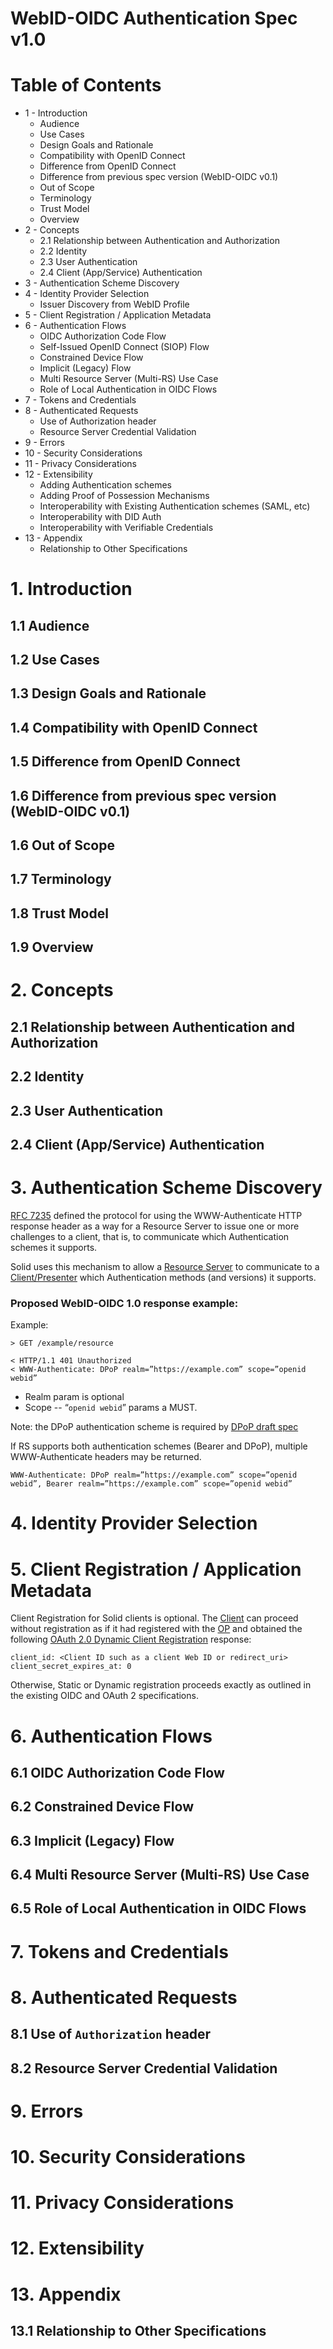 # WebID-OIDC Authentication Spec v1.0

# Table of Contents

* 1 - Introduction
    - Audience
    - Use Cases
    - Design Goals and Rationale
    - Compatibility with OpenID Connect
    - Difference from OpenID Connect
    - Difference from previous spec version (WebID-OIDC v0.1)
    - Out of Scope
    - Terminology
    - Trust Model
    - Overview
* 2 - Concepts
    - 2.1 Relationship between Authentication and Authorization
    - 2.2 Identity
    - 2.3 User Authentication
    - 2.4 Client (App/Service) Authentication
* 3 - Authentication Scheme Discovery
* 4 - Identity Provider Selection
    - Issuer Discovery from WebID Profile
* 5 - Client Registration / Application Metadata
* 6 - Authentication Flows
    - OIDC Authorization Code Flow
    - Self-Issued OpenID Connect (SIOP) Flow
    - Constrained Device Flow
    - Implicit (Legacy) Flow
    - Multi Resource Server (Multi-RS) Use Case
    - Role of Local Authentication in OIDC Flows
* 7 - Tokens and Credentials
* 8 - Authenticated Requests
    - Use of Authorization header
    - Resource Server Credential Validation
* 9 - Errors
* 10 - Security Considerations
* 11 - Privacy Considerations
* 12 - Extensibility
    - Adding Authentication schemes
    - Adding Proof of Possession Mechanisms
    - Interoperability with Existing Authentication schemes (SAML, etc)
    - Interoperability with DID Auth
    - Interoperability with Verifiable Credentials
* 13 - Appendix
    - Relationship to Other Specifications

# 1. Introduction

## 1.1 Audience

## 1.2 Use Cases

## 1.3 Design Goals and Rationale

## 1.4 Compatibility with OpenID Connect

## 1.5 Difference from OpenID Connect

## 1.6 Difference from previous spec version (WebID-OIDC v0.1)

## 1.6 Out of Scope

## 1.7 Terminology

## 1.8 Trust Model

## 1.9 Overview

# 2. Concepts

## 2.1 Relationship between Authentication and Authorization

## 2.2 Identity

## 2.3 User Authentication

## 2.4 Client (App/Service) Authentication

# 3. Authentication Scheme Discovery

[RFC 7235]() defined the protocol for using the WWW-Authenticate HTTP response
header as a way for a Resource Server to issue one or more challenges to a
client, that is, to communicate which Authentication schemes it supports.

Solid uses this mechanism to allow a [Resource Server]() to communicate to a
[Client/Presenter]() which Authentication methods (and versions) it supports.

### Proposed WebID-OIDC 1.0 response example:

Example:

```
> GET /example/resource

< HTTP/1.1 401 Unauthorized
< WWW-Authenticate: DPoP realm=”https://example.com” scope=”openid webid”
```

* Realm param is optional
* Scope -- “`openid webid`” params a MUST.

Note: the DPoP authentication scheme is required by [DPoP draft spec](https://tools.ietf.org/html/draft-fett-oauth-dpop)

If RS supports both authentication schemes (Bearer and DPoP), multiple WWW-Authenticate headers may be returned.

```
WWW-Authenticate: DPoP realm=”https://example.com” scope=”openid webid”, Bearer realm=”https://example.com” scope=”openid webid”
```

# 4. Identity Provider Selection

# 5. Client Registration / Application Metadata

Client Registration for Solid clients is optional. The [Client]() can proceed
without registration as if it had registered with the [OP]() and obtained the
following [OAuth 2.0 Dynamic Client
Registration](https://tools.ietf.org/html/rfc7591) response:

```
client_id: <Client ID such as a client Web ID or redirect_uri>
client_secret_expires_at: 0
```

Otherwise, Static or Dynamic registration proceeds exactly as outlined in the
existing OIDC and OAuth 2 specifications.

# 6. Authentication Flows

## 6.1 OIDC Authorization Code Flow

## 6.2 Constrained Device Flow

## 6.3 Implicit (Legacy) Flow

## 6.4 Multi Resource Server (Multi-RS) Use Case

## 6.5 Role of Local Authentication in OIDC Flows

# 7. Tokens and Credentials

# 8. Authenticated Requests

## 8.1 Use of `Authorization` header

## 8.2 Resource Server Credential Validation

# 9. Errors

# 10. Security Considerations

# 11. Privacy Considerations

# 12. Extensibility

# 13. Appendix

## 13.1 Relationship to Other Specifications
